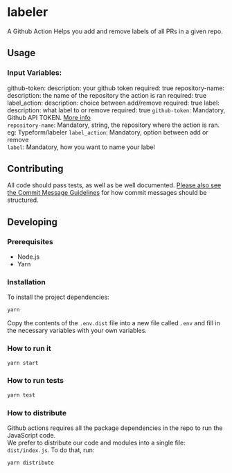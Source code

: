 # labeler
A Github Action Helps you add and remove labels of all PRs in a given repo.

## Usage
### Input Variables:   

  github-token:
    description: your github token
    required: true
  repository-name:
    description: the name of the repository the action is ran
    required: true
  label_action:
    description: choice between add/remove
    required: true
  label:
    description: what label to or remove
    required: true
```github-token```: Mandatory, Github API TOKEN. [More info](https://github.com/settings/tokens)  
```repository-name```: Mandatory, string, the repository where the action is ran. eg: Typeform/labeler
```label_action```: Mandatory, option between add or remove    
```label```: Mandatory, how you want to name your label

## Contributing
All code should pass tests, as well as be well documented. [Please also see the Commit Message Guidelines](CONTRIBUTING.MD) for how commit messages should be structured.


## Developing

### Prerequisites

- Node.js
- Yarn

### Installation

To install the project dependencies:

```bash
yarn
```

Copy the contents of the `.env.dist` file into a new file called `.env`
and fill in the necessary variables with your own variables.

### How to run it
```bash
yarn start
```

### How to run tests
```bash
yarn test
```
### How to distribute
Github actions requires all the package dependencies in the repo to run the JavaScript code.  
We prefer to distribute our code and modules into a single file: ```dist/index.js```. To do that, run: 
```bash
yarn distribute
```
